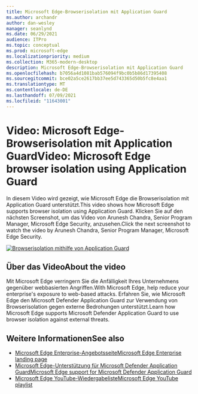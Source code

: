 ```yaml
---
title: Microsoft Edge-Browserisolation mit Application Guard
ms.author: archandr
author: dan-wesley
manager: seanlynd
ms.date: 06/29/2021
audience: ITPro
ms.topic: conceptual
ms.prod: microsoft-edge
ms.localizationpriority: medium
ms.collection: M365-modern-desktop
description: Microsoft Edge-Browserisolation mit Application Guard
ms.openlocfilehash: b7056a4d1081bab576094f9bc0b5b86d17395408
ms.sourcegitcommit: bce02a5ce2617bb37ee5d743365d50b5fc8e4aa1
ms.translationtype: MT
ms.contentlocale: de-DE
ms.lasthandoff: 07/09/2021
ms.locfileid: "11643001"
---
```

# <a name="video-microsoft-edge-browser-isolation-using-application-guard"></a><span data-ttu-id="aadf1-103">Video: Microsoft Edge-Browserisolation mit Application Guard</span><span class="sxs-lookup"><span data-stu-id="aadf1-103">Video: Microsoft Edge browser isolation using Application Guard</span></span>

<span data-ttu-id="aadf1-104">In diesem Video wird gezeigt, wie Microsoft Edge die Browserisolation mit Application Guard unterstützt.</span><span class="sxs-lookup"><span data-stu-id="aadf1-104">This video shows how Microsoft Edge supports browser isolation using Application Guard.</span></span> <span data-ttu-id="aadf1-105">Klicken Sie auf den nächsten Screenshot, um das Video von Arunesh Chandra, Senior Program Manager, Microsoft Edge Security, anzusehen.</span><span class="sxs-lookup"><span data-stu-id="aadf1-105">Click the next screenshot to watch the video by Arunesh Chandra, Senior Program Manager, Microsoft Edge Security.</span></span>

[![Browserisolation mithilfe von Application Guard]( media/microsoft-edge-video-security-application-guard/0.png)](http://www.youtube.com/watch?v=zQjaRqNXMqw "Browser isolation using Application Guard")

## <a name="about-the-video"></a><span data-ttu-id="aadf1-107">Über das Video</span><span class="sxs-lookup"><span data-stu-id="aadf1-107">About the video</span></span>

<span data-ttu-id="aadf1-108">Mit Microsoft Edge verringern Sie die Anfälligkeit Ihres Unternehmens gegenüber webbasierten Angriffen.</span><span class="sxs-lookup"><span data-stu-id="aadf1-108">With Microsoft Edge, help reduce your enterprise's exposure to web-based attacks.</span></span> <span data-ttu-id="aadf1-109">Erfahren Sie, wie Microsoft Edge den Microsoft Defender Application Guard zur Verwendung von Browserisolation gegen externe Bedrohungen unterstützt.</span><span class="sxs-lookup"><span data-stu-id="aadf1-109">Learn how Microsoft Edge supports Microsoft Defender Application Guard to use browser isolation against external threats.</span></span>

## <a name="see-also"></a><span data-ttu-id="aadf1-110">Weitere Informationen</span><span class="sxs-lookup"><span data-stu-id="aadf1-110">See also</span></span>

- [<span data-ttu-id="aadf1-111">Microsoft Edge Enterprise-Angebotsseite</span><span class="sxs-lookup"><span data-stu-id="aadf1-111">Microsoft Edge Enterprise landing page</span></span>](https://aka.ms/EdgeEnterprise)
- [<span data-ttu-id="aadf1-112">Microsoft Edge-Unterstützung für Microsoft Defender Application Guard</span><span class="sxs-lookup"><span data-stu-id="aadf1-112">Microsoft Edge support for Microsoft Defender Application Guard</span></span>](microsoft-edge-security-windows-defender-application-guard.md)
- [<span data-ttu-id="aadf1-113">Microsoft Edge YouTube-Wiedergabeliste</span><span class="sxs-lookup"><span data-stu-id="aadf1-113">Microsoft Edge YouTube playlist</span></span>](https://www.youtube.com/playlist?list=PLXtHYVsvn_b-uXh1tMeYpT-0iD8tD3tFy)